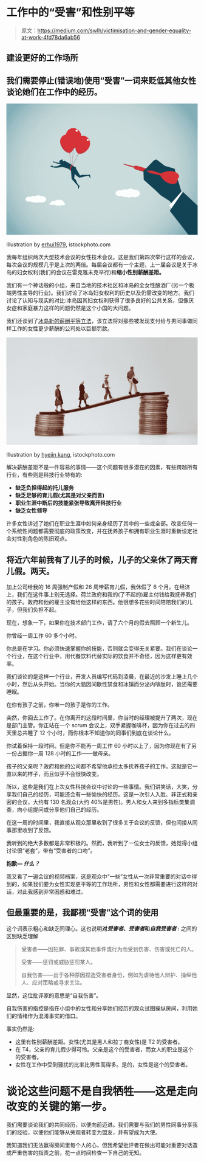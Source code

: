 # 工作中的“受害”和性别平等

> 原文：<https://medium.com/swlh/victimisation-and-gender-equality-at-work-4fd78da6ab56>

## 建设更好的工作场所

## 我们需要停止(错误地)使用“受害”一词来贬低其他女性谈论她们在工作中的经历。

![](img/c0aded27a7c2a1f729a0f2f8839d830e.png)

Illustration by [erhui1979](https://www.istockphoto.com/nl/en/portfolio/erhui1979?mediatype=illustration), istockphoto.com

我每年组织两次大型技术会议的女性技术会议。这是我们第四次举行这样的会议，每次会议的规模几乎是上次的两倍。每届会议都有一个主题，上一届会议是关于冰岛的妇女权利(我们的会议在雷克雅未克举行)和**缩小性别薪酬差距。**

我们有一个神话般的小组，来自当地的技术社区和冰岛的全女性酿酒厂(另一个极端男性主导的行业)。我们讨论了冰岛妇女权利的历史以及仍需改变的地方。我们讨论了认知与现实的对比:冰岛因其妇女权利获得了很多良好的公共关系，但像厌女症和家庭暴力这样的问题仍然是这个小国的大问题。

我们还谈到了[冰岛新的薪酬平等立法](https://www.government.is/topics/human-rights-and-equality/equal-pay-certification/)，该立法将对那些被发现支付给与男同事做同样工作的女性更少薪酬的公司处以巨额罚款。

![](img/19f212d53454519a3a6ff010feac24ad.png)

Illustration by [hyejin kang](https://www.istockphoto.com/nl/en/portfolio/hyejin_kang?mediatype=photography), istockphoto.com

解决薪酬差距不是一件容易的事情——这个问题有很多潜在的因素，有些跨越所有行业，有些则是科技行业特有的:

*   **缺乏负担得起的托儿服务**
*   **缺乏足够的育儿假(尤其是对父亲而言)**
*   **职业生涯中断后的技能紧张导致离开科技行业**
*   **缺乏女性领导**

许多女性讲述了她们在职业生涯中如何亲身经历了其中的一些或全部。改变任何一个系统性问题都需要彻底的政策改变，并在抚养孩子和拥有职业生涯时重新设定社会对性别角色的陈旧观点。

## 将近六年前我有了儿子的时候，儿子的父亲休了两天育儿假。两天。

加上公司给我的 16 周强制产假和 26 周带薪育儿假，我休假了 6 个月。在经济上，我们在这件事上别无选择。荷兰政府和我的(了不起的)雇主付钱给我抚养我们的孩子。政府和他的雇主没有给他这样的东西。他很想多花些时间陪陪我们的儿子，但我们负担不起。

现在，想象一下，如果你在技术部门工作，请了六个月的假去照顾一个新生儿。

你曾经一周工作 60 多个小时。

你总是在学习。你必须快速掌握你的技能，否则就会变得无关紧要。我们在谈论一个行业，在这个行业中，用代餐饮料代替实际的饮食并不奇怪，因为这样更有效率。

我们谈论的是这样一个行业，开发人员编写代码到凌晨，在最近的沙发上睡上几个小时，然后从头开始。当你的大脑因间歇性禁食和冰镇而分泌内啡肽时，谁还需要睡眠。

在你有孩子之前，你唯一的孩子是你的工作。

突然，你回去工作了。在你离开的这段时间里，你当时的经理被提升了两次，现在是部门主管。你正站在一个 scrum 会议上，双手紧握咖啡杯，因为你在过去的四天里总共睡了 12 个小时，而你根本不知道你的同事们到底在谈论什么。

你试着保持一段时间。但是你不能再一周工作 60 小时以上了，因为你现在有了另一份占据你一周 128 小时的工作——做母亲。

孩子的父亲呢？政府和他的公司都不希望他承担太多抚养孩子的工作。这就是它一直以来的样子，而且似乎不会很快改变。

所以，这些是我们在上次女性科技会议中讨论的一些事情。我们讲笑话，大笑，分享我们自己的经历，可能还会有一些愉快的经历。这是一次引人入胜、非正式和亲密的会议，大约有 130 名观众(大约 40%是男性)。男人和女人来到多指标类集调查，向小组提问或分享他们自己的经历。

在这一周的时间里，我直接从观众那里收到了很多关于会议的反馈，但也间接从同事那里收到了反馈。

我听到的绝大多数都是非常积极的。然而，我听到了一位女士的反馈，她觉得小组讨论很“老套”，带有“受害者的口吻”。

**抱歉— *什么？***

我又看了一遍会议的视频档案，这是观众中“一些”女性从一次非常重要的对话中得到的，如果我们要为女性实现更平等的工作场所，男性和女性都需要进行这样的对话，对此我感到非常困惑和难过。

## 但最重要的是，我鄙视“受害”这个词的使用

这个词表示粗心和缺乏同理心。这也说明**对*受害者*、*受害者*和*自我受害者* :** 之间的区别缺乏理解

> 受害者——因犯罪、事故或其他事件或行为而受到伤害、伤害或死亡的人。
> 
> 受害——惩罚或威胁惩罚某人。
> 
> 自我伤害——出于各种原因捏造受害者身份，例如为虐待他人辩护、操纵他人、应对策略或寻求关注。

显然，这位批评家的意思是“自我伤害”。

自我伤害的指控是指在小组中的女性和分享她们经历的观众试图操纵房间，利用她们的情绪作为混淆事实的借口。

事实仍然是:

*   这里有性别薪酬差距。女性(尤其是黑人和拉丁裔女性)是 T2 的受害者。
*   在 T4，父亲的育儿假少得可怜。父亲是这个的受害者，而女人的职业是这个的受害者。
*   女性在工作中受到骚扰的比率比男性高得多。是的，女性是这个的受害者。

# 谈论这些问题不是自我牺牲——这是走向改变的关键的第一步。

我们需要谈论我们的共同经历，以便向前迈进。我们需要与我们的男性同事分享我们的经验，以便他们能够从旁观者转变为盟友，并有望成为大使。

我知道我们无法赢得房间里每个人的心，但我希望批评者在做出可能对重要对话造成严重伤害的指责之前，花一点时间检查一下自己的无知。